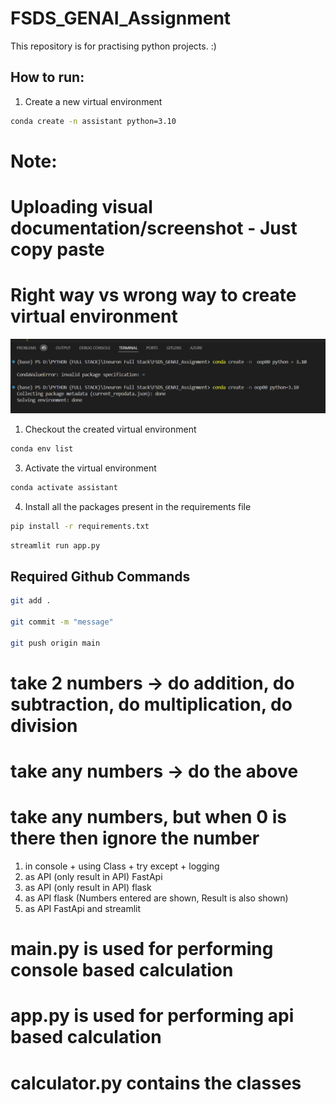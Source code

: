 # FSDS_GENAI_Assignment
This repository is for practising python projects. :)


## How to run:

1. Create a new virtual environment

```bash
conda create -n assistant python=3.10

```

# Note:
# Uploading visual documentation/screenshot - Just copy paste

# Right way vs wrong way to create virtual environment
![alt text](<right vs wrong way to create virtual environment.png>)



1. Checkout the created virtual environment

```bash
conda env list

```

3. Activate the virtual environment

```bash
conda activate assistant 

```

4. Install all the packages present in the requirements file


```bash
pip install -r requirements.txt

```

```bash
streamlit run app.py

```



## Required Github Commands

```bash
git add .

git commit -m "message"

git push origin main
```

# take 2 numbers -> do addition, do subtraction, do multiplication, do division
# take any numbers -> do the above
# take any numbers, but when 0 is there then ignore the number

1. in console + using Class + try except + logging
2. as API (only result in API) FastApi
3. as API (only result in API) flask
4. as API flask (Numbers entered are shown, Result is also shown)
5. as API FastApi and streamlit


# main.py is used for performing console based calculation
# app.py is used for performing api based calculation
# calculator.py contains the classes 


